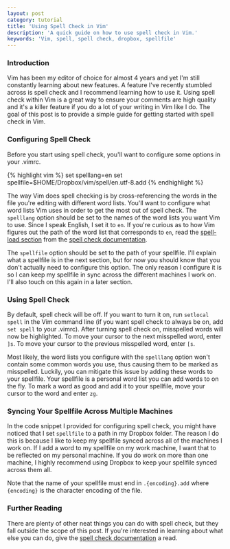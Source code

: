 ```yaml
---
layout: post
category: tutorial
title: 'Using Spell Check in Vim'
description: 'A quick guide on how to use spell check in Vim.'
keywords: 'Vim, spell, spell check, dropbox, spellfile'
---
```


### Introduction

Vim has been my editor of choice for almost 4 years and yet I'm still constantly learning about new features. A feature I've recently stumbled across is spell check and I recommend learning how to use it. Using spell check within Vim is a great way to ensure your comments are high quality and it's a killer feature if you do a lot of your writing in Vim like I do. The goal of this post is to provide a simple guide for getting started with spell check in Vim.

### Configuring Spell Check

Before you start using spell check, you'll want to configure some options in your .vimrc.

{% highlight vim %}
set spelllang=en
set spellfile=$HOME/Dropbox/vim/spell/en.utf-8.add
{% endhighlight %}

The way Vim does spell checking is by cross-referencing the words in the file you're editing with different word lists. You'll want to configure what word lists Vim uses in order to get the most out of spell check. The `spelllang` option should be set to the names of the word lists you want Vim to use. Since I speak English, I set it to `en`. If you're curious as to how Vim figures out the path of the word list that corresponds to `en`, read the [spell-load section](http://vimdoc.sourceforge.net/htmldoc/spell.html#spell-load) from the [spell check documentation](http://vimdoc.sourceforge.net/htmldoc/spell.html). 

The `spellfile` option should be set to the path of your spellfile. I'll explain what a spellfile is in the next section, but for now you should know that you don't actually need to configure this option. The only reason I configure it is so I can keep my spellfile in sync across the different machines I work on. I'll also touch on this again in a later section.

### Using Spell Check

By default, spell check will be off. If you want to turn it on, run `setlocal spell` in the Vim command line (if you want spell check to always be on, add `set spell` to your .vimrc). After turning spell check on, misspelled words will now be highlighted. To move your cursor to the next misspelled word, enter `]s`. To move your cursor to the previous misspelled word, enter `[s`.

Most likely, the word lists you configure with the `spelllang` option won't contain some common words you use, thus causing them to be marked as misspelled. Luckily, you can mitigate this issue by adding these words to your spellfile. Your spellfile is a personal word list you can add words to on the fly. To mark a word as good and add it to your spellfile, move your cursor to the word and enter `zg`. 
### Syncing Your Spellfile Across Multiple Machines

In the code snippet I provided for configuring spell check, you might have noticed that I set `spellfile` to a path in my Dropbox folder. The reason I do this is because I like to keep my spellfile synced across all of the machines I work on. If I add a word to my spellfile on my work machine, I want that to be reflected on my personal machine. If you do work on more than one machine, I highly recommend using Dropbox to keep your spellfile synced across them all.

Note that the name of your spellfile must end in `.{encoding}.add` where `{encoding}` is the character encoding of the file.

### Further Reading 

There are plenty of other neat things you can do with spell check, but they fall outside the scope of this post. If you're interested in learning about what else you can do, give the [spell check documentation](http://vimdoc.sourceforge.net/htmldoc/spell.html) a read. 

